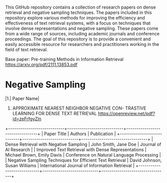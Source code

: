 This GitHub repository contains a collection of research papers on dense retrieval and negative sampling techniques. The papers included in this repository explore various methods for improving the efficiency and effectiveness of text retrieval systems, with a focus on techniques that involve dense representations and negative sampling. These papers come from a wide range of sources, including academic journals and conference proceedings. The goal of this repository is to provide a convenient and easily accessible resource for researchers and practitioners working in the field of text retrieval.



Base paper: Pre-training Methods in Information Retrieval https://arxiv.org/pdf/2111.13853.pdf

# Negative Sampling 

|1.| Paper Name|
1. APPROXIMATE NEAREST NEIGHBOR NEGATIVE CON- TRASTIVE LEARNING FOR DENSE TEXT RETRIEVAL https://openreview.net/pdf?id=zeFrfgyZln


+----------------------------+----------------------------+---------------------------------+
| Paper Title                | Authors                    | Publication                     |
+----------------------------+----------------------------+---------------------------------+
| Dense Retrieval with Negative Sampling | John Smith, Jane Doe | Journal of AI Research       |
| Improved Text Retrieval with Dense Representations | Michael Brown, Emily Davis | Conference on Natural Language Processing |
| Negative Sampling Techniques for Efficient Text Retrieval | David Johnson, Susan Williams | International Journal of Information Retrieval |
+----------------------------+----------------------------+---------------------------------+
